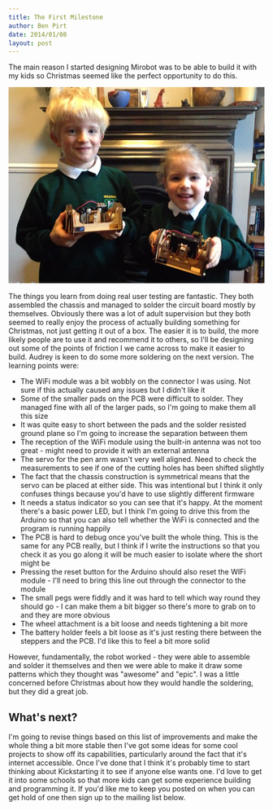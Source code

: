```yaml
---
title: The First Milestone
author: Ben Pirt
date: 2014/01/08
layout: post
---
```


The main reason I started designing Mirobot was to be able to build it with my kids so Christmas seemed like the perfect opportunity to do this.

![The kids with their robots](/assets/blog/milestone/kids.jpg "The kids with their robots")

The things you learn from doing real user testing are fantastic. They both assembled the chassis and managed to solder the circuit board mostly by themselves. Obviously there was a lot of adult supervision but they both seemed to really enjoy the process of actually building something for Christmas, not just getting it out of a box. The easier it is to build, the more likely people are to use it and recommend it to others, so I'll be designing out some of the points of friction I we came across to make it easier to build. Audrey is keen to do some more soldering on the next version. The learning points were:

 - The WiFi module was a bit wobbly on the connector I was using. Not sure if this actually caused any issues but I didn't like it
 - Some of the smaller pads on the PCB were difficult to solder. They managed fine with all of the larger pads, so I'm going to make them all this size
 - It was quite easy to short between the pads and the solder resisted ground plane so I'm going to increase the separation between them
 - The reception of the WiFi module using the built-in antenna was not too great - might need to provide it with an external antenna
 - The servo for the pen arm wasn't very well aligned. Need to check the measurements to see if one of the cutting holes has been shifted slightly
 - The fact that the chassis construction is symmetrical means that the servo can be placed at either side. This was intentional but I think it only confuses things because you'd have to use slightly different firmware
 - It needs a status indicator so you can see that it's happy. At the moment there's a basic power LED, but I think I'm going to drive this from the Arduino so that you can also tell whether the WiFi is connected and the program is running happily
 - The PCB is hard to debug once you've built the whole thing. This is the same for any PCB really, but I think if I write the instructions so that you check it as you go along it will be much easier to isolate where the short might be
 - Pressing the reset button for the Arduino should also reset the WIFi module - I'll need to bring this line out through the connector to the module
 - The small pegs were fiddly and it was hard to tell which way round they should go - I can make them a bit bigger so there's more to grab on to and they are more obvious
 - The wheel attachment is a bit loose and needs tightening a bit more
 - The battery holder feels a bit loose as it's just resting there between the steppers and the PCB. I'd like this to feel a bit more solid
 
However, fundamentally, the robot worked - they were able to assemble and solder it themselves and then we were able to make it draw some patterns which they thought was "awesome" and "epic". I was a little concerned before Christmas about how they would handle the soldering, but they did a great job.

What's next?
------------

I'm going to revise things based on this list of improvements and make the whole thing a bit more stable then I've got some ideas for some cool projects to show off its capabilities, particularly around the fact that it's internet accessible. Once I've done that I think it's probably time to start thinking about Kickstarting it to see if anyone else wants one. I'd love to get it into some schools so that more kids can get some experience building and programming it. If you'd like me to keep you posted on when you can get hold of one then sign up to the mailing list below.